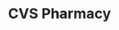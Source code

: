 ---
title: "CVS Pharmacy"
url: /fort-lauderdale/cvs-pharmacy-east-sunrise-boulevard/
shop: chemist
---
